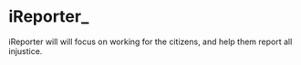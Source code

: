 # iReporter_
iReporter will will focus on working for the citizens, and help them report all injustice.
